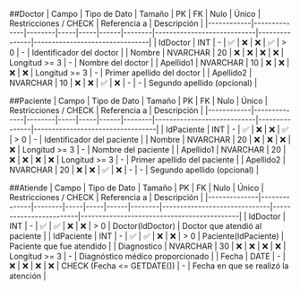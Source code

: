 ##Doctor
| Campo      | Tipo de Dato | Tamaño | PK  | FK  | Nulo | Único | Restricciones / CHECK     | Referencia a | Descripción                    |
|------------|--------------|--------|-----|-----|------|--------|----------------------------|---------------|--------------------------------|
| IdDoctor   | INT          | -      | ✅  | ❌  | ❌   | ✅     | > 0                        | -             | Identificador del doctor       |
| Nombre     | NVARCHAR     | 20     | ❌  | ❌  | ❌   | ❌     | Longitud >= 3              | -             | Nombre del doctor              |
| Apellido1  | NVARCHAR     | 10     | ❌  | ❌  | ❌   | ❌     | Longitud >= 3              | -             | Primer apellido del doctor     |
| Apellido2  | NVARCHAR     | 10     | ❌  | ❌  | ✅   | ❌     | -                          | -             | Segundo apellido (opcional)    |

##Paciente
| Campo      | Tipo de Dato | Tamaño | PK  | FK  | Nulo | Único | Restricciones / CHECK     | Referencia a | Descripción                      |
|------------|--------------|--------|-----|-----|------|--------|----------------------------|---------------|----------------------------------|
| IdPaciente | INT          | -      | ✅  | ❌  | ❌   | ✅     | > 0                        | -             | Identificador del paciente       |
| Nombre     | NVARCHAR     | 20     | ❌  | ❌  | ❌   | ❌     | Longitud >= 3              | -             | Nombre del paciente              |
| Apellido1  | NVARCHAR     | 20     | ❌  | ❌  | ❌   | ❌     | Longitud >= 3              | -             | Primer apellido del paciente     |
| Apellido2  | NVARCHAR     | 20     | ❌  | ❌  | ✅   | ❌     | -                          | -             | Segundo apellido (opcional)      |


##Atiende
| Campo        | Tipo de Dato | Tamaño | PK  | FK  | Nulo | Único | Restricciones / CHECK         | Referencia a           | Descripción                                |
|--------------|--------------|--------|-----|-----|------|--------|------------------------------|------------------------|--------------------------------------------|
| IdDoctor     | INT          | -      | ✅  | ✅  | ❌   | ❌     | > 0                          | Doctor(IdDoctor)       | Doctor que atendió al paciente             |
| IdPaciente   | INT          | -      | ✅  | ✅  | ❌   | ❌     | > 0                          | Paciente(IdPaciente)   | Paciente que fue atendido                  |
| Diagnostico  | NVARCHAR     | 30     | ❌  | ❌  | ❌   | ❌     | Longitud >= 3                | -                      | Diagnóstico médico proporcionado           |
| Fecha        | DATE         | -      | ❌  | ❌  | ❌   | ❌     | CHECK (Fecha <= GETDATE())   | -                      | Fecha en que se realizó la atención        |

